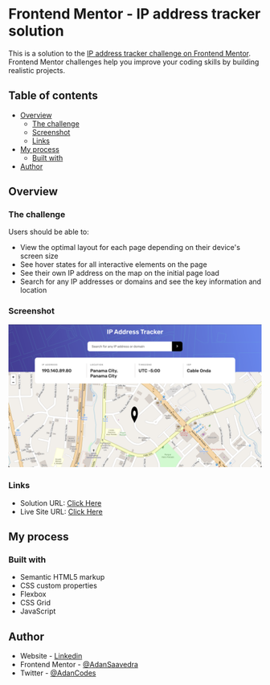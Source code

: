 # Frontend Mentor - IP address tracker solution

This is a solution to the [IP address tracker challenge on Frontend Mentor](https://www.frontendmentor.io/challenges/ip-address-tracker-I8-0yYAH0). Frontend Mentor challenges help you improve your coding skills by building realistic projects.

## Table of contents

- [Overview](#overview)
  - [The challenge](#the-challenge)
  - [Screenshot](#screenshot)
  - [Links](#links)
- [My process](#my-process)
  - [Built with](#built-with)
- [Author](#author)

## Overview

### The challenge

Users should be able to:

- View the optimal layout for each page depending on their device's screen size
- See hover states for all interactive elements on the page
- See their own IP address on the map on the initial page load
- Search for any IP addresses or domains and see the key information and location

### Screenshot

![](./design/mydesign.png)

### Links

- Solution URL: [Click Here](https://www.frontendmentor.io/solutions/ip-tracker-using-api-and-js-42tt2vg7uo)
- Live Site URL: [Click Here](https://adansaavedra.github.io/IP-tracker/)

## My process

### Built with

- Semantic HTML5 markup
- CSS custom properties
- Flexbox
- CSS Grid
- JavaScript

## Author

- Website - [Linkedin](https://www.linkedin.com/in/adansaavedra/)
- Frontend Mentor - [@AdanSaavedra](https://www.frontendmentor.io/profile/adansaavedra)
- Twitter - [@AdanCodes](https://twitter.com/AdanCodes)
